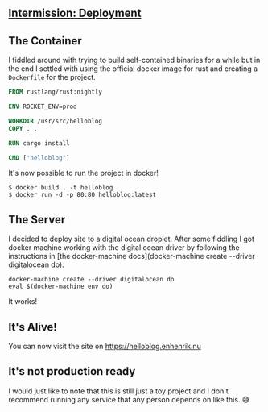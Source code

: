 ## [Intermission: Deployment](/blog/2017-02-11-intermission-deployment)

## The Container

I fiddled around with trying to build self-contained binaries for a while but in the end I settled with using the official docker image for rust and creating a `Dockerfile` for the project.

```Dockerfile
FROM rustlang/rust:nightly

ENV ROCKET_ENV=prod

WORKDIR /usr/src/helloblog
COPY . .

RUN cargo install

CMD ["helloblog"]
```

It's now possible to run the project in docker!

```
$ docker build . -t helloblog
$ docker run -d -p 80:80 helloblog:latest
```

## The Server

I decided to deploy site to a digital ocean droplet. After some fiddling I got docker machine working with the digital ocean driver by following the instructions in [the docker-machine docs](docker-machine create --driver digitalocean do).

```
docker-machine create --driver digitalocean do
eval $(docker-machine env do)
```

It works!

## It's Alive!

You can now visit the site on https://helloblog.enhenrik.nu

## It's not production ready

I would just like to note that this is still just a toy project and I don't recommend running any service that any person depends on like this. 😅
